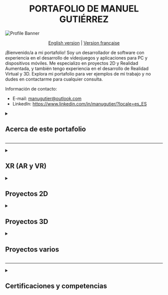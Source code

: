 <h1 align="center">PORTAFOLIO DE MANUEL GUTIÉRREZ</h1>

![Profile Banner](https://user-images.githubusercontent.com/89094000/224618817-b6034161-aafe-46d4-bd9b-26e75057c7da.png)

<div align="center"><a href="README.md">English version</a> | <a href="README.fr.md">Version française</a></div>

<p> ¡Bienvenido/a a mi portafolio! Soy un desarrollador de software con experiencia en el desarrollo de videojuegos y aplicaciones para PC y dispositivos móviles. Me especializo en proyectos 2D y Realidad Aumentada, y también tengo experiencia en el desarrollo de Realidad Virtual y 3D. Explora mi portafolio para ver ejemplos de mi trabajo y no dudes en contactarme para cualquier consulta.</p>

Información de contacto:

- E-mail: manugutier@outlook.com
- LinkedIn: https://www.linkedin.com/in/manugutier/?locale=es_ES
</p>

<details>
<summary><h2>Acerca de este portafolio</h2></summary>

Mi portafolio está organizado en cuatro categorías: XR (AR/VR), 2D, 3D y proyectos varios. Cada juego/aplicación está etiquetado con uno de tres estados:

- Publicado: El juego/aplicación ha sido publicado en una plataforma determinada o entregado directamente al cliente.
- Prototipo: El proyecto tiene alguna funcionalidad que puede ser utilizada en futuros proyectos o fue creado con fines de aprendizaje.
- En progreso: El proyecto se encuentra actualmente en desarrollo y se planea lanzar en el futuro. </p>

Además del estado del proyecto, cada elemento especificará el motor de juego utilizado para su desarrollo, si fue un esfuerzo colaborativo o independiente, mi rol/contribución y el periodo de su lanzamiento.

Puedes hacer clic/tocar en las imágenes del proyecto para ser redirigido a una demostración.
</details>

--------------------------

<details>
<summary><h2>XR (AR y VR)</h2></summary>
<h2 align="center">Honduras Ancestral </h2>

[![Ver el video](https://user-images.githubusercontent.com/89094000/224602828-5880e883-e5a8-4d52-a280-630366620999.png)](https://www.linkedin.com/feed/update/urn:li:activity:7040070646256521216/)

<p>"Honduras Ancestral" es una aplicación de Realidad Aumentada creada en un esfuerzo colaborativo con Realidad Virtual Honduras y comisionada por CANATURH. La aplicación permite a los usuarios explorar la historia y cultura de Honduras de una manera única y emocionante.

La aplicación se centra en dos sitios turísticos históricos de Honduras: las Ruinas de Copán y la Fortaleza de San Fernando de Omoa. Al utilizar marcadores de imagen en estos sitios, los usuarios pueden dar vida a personajes históricos y monumentos de la cultura de estos lugares y capturar recuerdos únicos a través de fotos y videos.

El objetivo de Honduras Ancestral es inspirar a los usuarios a profundizar en su conocimiento y apreciación por el patrimonio cultural de Honduras y América Central.

- Sitio web: https://www.hondurasancestral.com/
- Play Store: https://play.google.com/store/apps/details?id=com.VRHonduras.HondurasAncestral
- App Store: https://apps.apple.com/hn/app/honduras-ancestral/id1669387406
</p>

    Estado: Publicado
    Motor: Unity
    Tipo de proyecto: colaborativo
    Contribución: funcionalidad AR, funcionalidad UI, prototipado de interacción AR, programación
    Periodo: febrero 2023

<h2 align="center">Montaña Rusa BCIE</h2>

[![Ver el video](https://user-images.githubusercontent.com/89094000/198506478-06c4411a-fa19-4091-aeb7-22f3573a5549.png)](https://www.linkedin.com/posts/realidad-virtual-honduras_proyecto-bcie-vr-activity-6986455961334902785-_EOO?utm_source=share&utm_medium=member_desktop)

<p>Una experiencia en realidad virtual creada en colaboración con Realidad Virtual Honduras para el BCIE (Banco Centroamericano de Integración Económica). La experiencia presenta una montaña rusa con 6 estaciones, cada una representando un diorama de los proyectos realizados por el BCIE en cada uno de los países de Centroamérica, incluyendo datos relevantes sobre estos proyectos.

Este proyecto fue desarrollado como un advergame para ser presentado en eventos organizados por el BCIE.
</p>

    Estado: Publicado
    Motor: Unity
    Tipo de proyecto: colaborativo   
    Contribución: Blocking/blockout, lógica y programación de la física, diseño de escenas/niveles
    Periodo: Septiembre 2022

<h2 align="center">Portal AR</h2>

[![Ver el video](https://img.youtube.com/vi/CleX8_8_PDM/maxresdefault.jpg)](https://youtu.be/CleX8_8_PDM)

<p>Un proyecto creado con fines educativos. La aplicación utiliza la cámara para detectar superficies planas en el mundo real. Una vez que se detectan estas superficies planas, el usuario puede instanciar un portal con 3 entornos diferentes disponibles (en este proyecto, se presentan áreas de una casa).

El portal funciona en ambas direcciones, el usuario puede ingresar al entorno digital por la parte frontal o trasera, y salir igualmente por cualquiera de estos lados. El usuario también puede salir (destruir) el entorno tocando el botón correspondiente, lo que le permite colocar el portal de realidad aumentada en una posición diferente.

Complementariamente, se ha utilizado la herramienta de localización de Unity para agregar soporte de idioma en inglés, español y francés.
</p>

    Estado: Prototipo
    Motor: Unity
    Tipo de proyecto: Independiente
    Contribución: Programación, Shaders, Diseño, UI, Traducción
    Periodo: Agosto 2022
</details>

<details>
<summary><h2>Proyectos 2D</h2></summary></h2>

<h2 align="center">Personalización de personajes</h2>

[![Ver el video](https://img.youtube.com/vi/uaw7ap6sOME/maxresdefault.jpg)](https://youtu.be/uaw7ap6sOME)

<p>Este es un prototipo de pantalla de personalización de personajes. Toda la funcionalidad se puede reutilizar y adaptar a diferentes proyectos 2D donde los personajes u objetos puedan requerir personalización.

Este prototipo pasó por dos versiones: la primera manejaba la personalización creando sprites a partir de texturas en tiempo de ejecución (a través de código) y se usaba PlayerPrefs para guardar el progreso. La segunda versión, mucho más óptima, maneja la personalización y el progreso a través de scriptable objects; se realizó una refactorización completa en el sistema de personalización para que esto fuera posible, lo que facilita la adición de más elementos personalizables en este o en un proyecto 2D diferente.

El prototipo también utiliza la fecha y la hora del sistema para manejar un ciclo día/noche, cambiando el color del ambiente según la hora del día. Además, se creó un sistema de tienda e inventario.

Este proyecto también muestra el uso de una vista de desplazamiento dinámica para generar botones que representan diferentes opciones de personalización basadas en las elecciones del jugador. Esta funcionalidad permite a los jugadores navegar sin problemas a través de las opciones de personalización disponibles, mejorando la experiencia general del usuario. Al generar botones de manera dinámica que corresponden a características personalizables específicas, esta función de vista de desplazamiento es un excelente ejemplo de cómo mejorar la usabilidad de un juego mediante la implementación de un diseño de interfaz de usuario práctico y efectivo.

Aunque todavía hay margen de mejora, como mejorar los visuales de la interfaz de usuario, el potencial de esta característica es emocionante, y un mayor desarrollo solo mejorará sus posibilidades.
</p>

    Estado: Prototipo
    Motor: Unity
    Tipo de proyecto: independiente
    Contribución: todo
    Período: marzo 2023

<h2 align="center">Owl Party (Nombre tentativo)</h2>

[![Ver el video](https://img.youtube.com/vi/OS6xDnV0QVA/maxresdefault.jpg)](https://youtu.be/OS6xDnV0QVA)

<p>Este emocionante juego está programado para ser lanzado en PC y consolas, ofreciendo a los jugadores una variedad de opciones de juego. Con un modo campaña y un modo versus, los jugadores podrán elegir su estilo de juego preferido. En el modo versus, el objetivo es hacer que los oponentes caigan del escenario, proporcionando un emocionante desafío para los jugadores. Para asegurar una experiencia única para cada jugador, habrá una variedad de opciones de personalización disponibles para los personajes, como se muestra en los videos acompañantes. Ya sea jugando solo o con amigos, este juego seguramente proporcionará horas de entretenimiento para los jugadores de todos los niveles.</p>

[![Ver el video](https://img.youtube.com/vi/G3LQ4F9yeL0/maxresdefault.jpg)](https://youtu.be/G3LQ4F9yeL0)

    Estado: En progreso
    Motor: Unity
    Tipo de proyecto: independiente
    Contribución: todo
    Período: Hiatus

<h2 align="center">Internet Guardians</h2>

[![Banner_Thumbnail](https://user-images.githubusercontent.com/89094000/198503898-d2ba4be1-6c76-4974-a6b6-f3bb8ee56d65.png)](https://gutier.itch.io/internet-guardians)

<p>¡Toma el papel de un guardián solitario o únete a un amigo para proteger Internet de los malintencionados bugs en este emocionante juego de disparos! A medida que navegas por el ciberespacio, tu misión es depurar Internet y recuperar archivos perdidos, ganando puntos y medallas de Internet en el camino.

Creado para la #OperaGXGameJam organizada por Game Jolt, este juego fue diseñado en torno al tema "OVNIs e Internet" y desarrollado en un plazo de dos semanas. Para garantizar una experiencia completamente inmersiva, todos los activos del juego fueron creados por mí mismo.

- Juega en itch.io: https://gutier.itch.io/internet-guardians
- Juega en Game Jolt: https://gamejolt.com/games/internetguardians/637967
</p>

    Estado: Publicado
    Motor: GameMaker Studio 2
    Tipo de proyecto: independiente
    Contribución: todo
    Período: agosto 2021

<h2 align="center">Prototipo de estrategia 2D</h2>

[![Ver el video](https://img.youtube.com/vi/KqAdgOjmlNc/maxresdefault.jpg)](https://youtu.be/KqAdgOjmlNc)

<p>Este proyecto es un prototipo de un juego de estrategia local multijugador por turnos en 2D. Fue desarrollado en conjunto con el curso "La guía definitiva para crear un juego de estrategia 2D en Unity" en Udemy, dirigido por Blackthornprod. Las características destacadas del proyecto incluyen un sistema de barracas, seguimiento de unidades y estadísticas (con estadísticas únicas para cada clase), mecánicas de combate por turnos, animaciones cuidadosamente diseñadas, efectos de sonido inmersivos e ilustraciones detalladas. Estas características trabajan juntas para crear una experiencia de juego atractiva e interactiva para los jugadores.</p>

    Estado: Prototipo
    Motor: Unity
    Tipo de proyecto: independiente
    Contribución: todo
    Período: febrero 2021

<h2 align="center">Introdos D</h2>

[![Ver el video](https://img.youtube.com/vi/FHEM14KuGVg/maxresdefault.jpg)](https://youtu.be/FHEM14KuGVg)

<p>Este prototipo fue creado como parte de mi formación en el desarrollo de videojuegos y se realizó en conjunto con el curso "Introducción a Unity para videojuegos 2D" de Juan Diego Vázquez Moreno en Domestika. El proyecto implementa tanto mecánicas de plataforma como de hack and slash en 2D, lo que me brindó la oportunidad de aprender los principios fundamentales del desarrollo de videojuegos a través de la experiencia práctica. Este prototipo representa un hito importante en mi camino en el desarrollo de videojuegos y me ha proporcionado una base sólida sobre la cual construir.</p>

    Estado: Prototipo
    Motor: Unity
    Tipo de proyecto: independiente
    Contribución: programación, diseño, animaciones
    Período: julio 2020

</details>

<details>
<summary><h2>Proyectos 3D</h2></summary></h2>

<h2 align="center">Prototipos del Unity Junior Programmer Pathway</h2>

[![unity-junior-programmer](https://user-images.githubusercontent.com/89094000/198504459-3e206eed-8f33-4704-a7c0-12c6902d9fa5.png)](https://learn.unity.com/pathway/junior-programmer)

<p>Estos proyectos fueron desarrollados con el propósito de aprender y comprender conceptos y temas clave en el desarrollo de videojuegos. Si bien el diseño y las mecánicas pueden ser simples, sirven como ejemplos prácticos de los principios aprendidos a lo largo del curso de estudio. Al implementar los conceptos aprendidos de manera práctica, estos proyectos brindan una valiosa experiencia práctica y ayudan a solidificar la comprensión de los temas tratados. A través de la experimentación, la iteración y la aplicación del conocimiento teórico, estos proyectos sirven como escalones hacia juegos más complejos y pulidos en el futuro.

- Perfil de Unity (con prototipos): https://learn.unity.com/u/manugutier
- Insignia certificada: https://www.credly.com/badges/e29487e5-bd85-4305-8ca0-d99342828614/public_url
</p>

    Estado: Prototipo
    Motor: Unity
    Tipo de proyecto: independiente
    Contribución: programación, diseño
    Periodo: noviembre 2021

</details>

<details>
<summary><h2>Proyectos varios</h2></summary></h2>

<h2 align="center">Boo — Citas. Amigos. Chat.</h2>

![Boo — Citas. Amigos. Chat.](https://user-images.githubusercontent.com/89094000/224623479-2cd5aa5f-5767-4362-a0ee-dd61689ce931.jpeg)

<p>Boo es una aplicación móvil que utiliza el Indicador de Tipo de Myers-Briggs (MBTI) y otros elementos de psicología para conectar a sus usuarios en todo el mundo.

En el desarrollo de la aplicación, mi rol fue el de Traductor y Corrector. Específicamente, fui responsable de traducir y corregir el contenido en inglés al español y francés, asegurando que cada cadena de texto se localizara con precisión para cumplir con los estándares del idioma objetivo. En total, contribuí con 21,035 palabras traducidas y 22,353 palabras en los idiomas de destino.

- Página web: https://boo.world/
- Play Store: https://play.google.com/store/apps/details?id=enterprises.dating.boo&hl=en&gl=US
- App Store: https://apps.apple.com/us/app/boo-dating-friends-chat/id1498407272
</p>

    Estado: Publicado
    Motor: Crowdin
    Tipo de proyecto: colaborativo
    Contribución: traducción
    Periodo: octubre 2021

</details>

--------------------------

<details>
<summary><h2>Certificaciones y competencias</h2></summary></h2>

Certificaciones relacionadas con el desarrollo de software y videojuegos (ordenadas por fecha de emisión):
- [Diseño avanzado de videojuegos RPG con Unity](https://www.domestika.org/es/certificates/6f981ad72269690a1c56f7ba732179dd.pdf) - Juan Diego Vázquez Moreno en Domestika
- [Salesforce Platform App Builder](https://trailhead.salesforce.com/en/credentials/certification-detail-print/?searchString=NaXIgsLnW4H+rr2y23Mcm25BlqlnBRZFpNZOZFSl9eZc9ydpkrBfP0TkJag1lEih) - Salesforce
- [Unity Junior Programmer](https://www.credly.com/badges/e29487e5-bd85-4305-8ca0-d99342828614/public_url) - Unity Learn
- [La guía definitiva para crear un juego de estrategia 2D en Unity](https://www.udemy.com/certificate/UC-04a2331b-308f-41ca-adec-328ebff7d179/) - Blackthornprod en Udemy
- [Unity práctico: juego de plataformas 2D](https://www.linkedin.com/learning/certificates/f8e62526bd5c15cb0433dc30517d1112f50ca6116be1a717f51ef9a3321ef6ac?trk=backfilled_certificate&lipi=urn%3Ali%3Apage%3Ad_flagship3_profile_view_base_certifications_details%3BQ9Lim9EcSSqaQbvz%2F5GGqA%3D%3D) - LinkedIn
- [Introducción a Unity para videojuegos 2D](https://www.domestika.org/es/certificates/c59950c75f857e4993c5afb7eb94b6fb) - Juan Diego Vázquez Moreno en Domestika
- Introducción al diseño de videojuegos - Miríadax

Certificaciones misceláneas:
- Curso de astronomía básica - ASTRO
- Fundamentos de marketing digital - IAB Spain

Idiomas:
- Español (nativo)
- Inglés (C1)
- Francés (B2)
</details>
